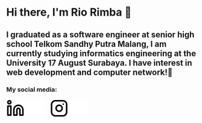 # Hi there, I'm Rio Rimba 👋

## I graduated as a software engineer at senior high school Telkom Sandhy Putra Malang, I am currently studying informatics engineering at the University 17 August Surabaya. I have interest in web development and computer network!🙌

### My social media:

[![website](./img/linkedin-light.svg)](https://www.linkedin.com/in/nurilmi-rio-rimba-sukmawan-4737a21b8/#gh-light-mode-only)
[![website](./img/linkedin-dark.svg)](https://www.linkedin.com/in/nurilmi-rio-rimba-sukmawan-4737a21b8/#gh-dark-mode-only)
&nbsp;&nbsp;
[![website](./img/instagram-light.svg)](https://www.instagram.com/siimbaahh_/#gh-light-mode-only)
[![website](./img/instagram-dark.svg)](https://www.instagram.com/siimbaahh_/#gh-dark-mode-only)
